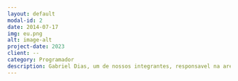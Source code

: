 ```yaml
---
layout: default
modal-id: 2
date: 2014-07-17
img: eu.png
alt: image-alt
project-date: 2023
client: --
category: Programador
description: Gabriel Dias, um de nossos integrantes, responsavel na area de montar o site e programa. Nam.
---
```

